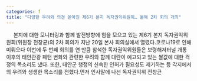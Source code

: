 ```yaml
---
categories: f
title: "다양한 우려와 의견 쏟아진 제6기 본지 독자권익위원회… 올해 2차 회의 개최"
---
```

&nbsp;&nbsp;&nbsp;&nbsp; 본지에 대한 모니터링과 함께 발전방향에 힘을 모으고 있는 제6기 본지 독자권익위원회(위원장 전창균)의 2차 회의가 지난 20일 본사 회의실에서 열렸다.코로나19로 인해 미뤄오다 이번에 두 번째 회의를 연 만큼 참석한 독자권익위원들은 보령해저터널 개통 이후의 태안관광 패턴 변화와 관련한 우려와 함께 대란이 예고되고 있는 쌀값에 대한 걱정의 목소리도 냈다. 또한, 태안군 행정의 신속한 인허가 필요성도 제기하는 등 각지에서의 우려와 생생한 목소리를 전했다.먼저 인사말에 나선 독자권익위 전창균 
